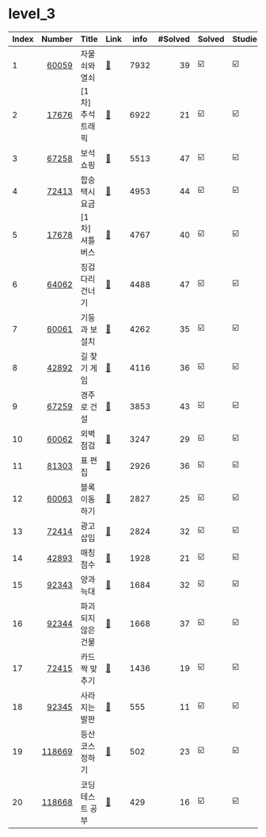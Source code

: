 # level_3


| Index | Number | Title          | Link                                              | info | #Solved| Solved   | Studied  |
| ----- | ------: | -------------- | ------------------------------------------------- | -------- | --------: | -------- | -------- |
|   1   |[60059](./probs/60059.py)|    자물쇠와 열쇠     |[🔗](https://school.programmers.co.kr/learn/courses/30/lessons/60059)|7932|39|:ballot_box_with_check:|:ballot_box_with_check:|
|   2   |[17676](./probs/17676.py)|  [1차] 추석 트래픽   |[🔗](https://school.programmers.co.kr/learn/courses/30/lessons/17676)|6922|21|:ballot_box_with_check:|:ballot_box_with_check:|
|   3   |[67258](./probs/67258.py)|     보석 쇼핑      |[🔗](https://school.programmers.co.kr/learn/courses/30/lessons/67258)|5513|47|:ballot_box_with_check:|:ballot_box_with_check:|
|   4   |[72413](./probs/72413.py)|    합승 택시 요금    |[🔗](https://school.programmers.co.kr/learn/courses/30/lessons/72413)|4953|44|:ballot_box_with_check:|:ballot_box_with_check:|
|   5   |[17678](./probs/17678.py)|   [1차] 셔틀버스    |[🔗](https://school.programmers.co.kr/learn/courses/30/lessons/17678)|4767|40|:ballot_box_with_check:|:ballot_box_with_check:|
|   6   |[64062](./probs/64062.py)|    징검다리 건너기    |[🔗](https://school.programmers.co.kr/learn/courses/30/lessons/64062)|4488|47|:ballot_box_with_check:|:ballot_box_with_check:|
|   7   |[60061](./probs/60061.py)|    기둥과 보 설치    |[🔗](https://school.programmers.co.kr/learn/courses/30/lessons/60061)|4262|35|:ballot_box_with_check:|:ballot_box_with_check:|
|   8   |[42892](./probs/42892.py)|    길 찾기 게임     |[🔗](https://school.programmers.co.kr/learn/courses/30/lessons/42892)|4116|36|:ballot_box_with_check:|:ballot_box_with_check:|
|   9   |[67259](./probs/67259.py)|     경주로 건설     |[🔗](https://school.programmers.co.kr/learn/courses/30/lessons/67259)|3853|43|:ballot_box_with_check:|:ballot_box_with_check:|
|   10  |[60062](./probs/60062.py)|     외벽 점검      |[🔗](https://school.programmers.co.kr/learn/courses/30/lessons/60062)|3247|29|:ballot_box_with_check:|:ballot_box_with_check:|
|   11  |[81303](./probs/81303.py)|      표 편집      |[🔗](https://school.programmers.co.kr/learn/courses/30/lessons/81303)|2926|36|:ballot_box_with_check:|:ballot_box_with_check:|
|   12  |[60063](./probs/60063.py)|    블록 이동하기     |[🔗](https://school.programmers.co.kr/learn/courses/30/lessons/60063)|2827|25|:ballot_box_with_check:|:ballot_box_with_check:|
|   13  |[72414](./probs/72414.py)|     광고 삽입      |[🔗](https://school.programmers.co.kr/learn/courses/30/lessons/72414)|2824|32|:ballot_box_with_check:|:ballot_box_with_check:|
|   14  |[42893](./probs/42893.py)|     매칭 점수      |[🔗](https://school.programmers.co.kr/learn/courses/30/lessons/42893)|1928|21|:ballot_box_with_check:|:ballot_box_with_check:|
|   15  |[92343](./probs/92343.py)|     양과 늑대      |[🔗](https://school.programmers.co.kr/learn/courses/30/lessons/92343)|1684|32|:ballot_box_with_check:|:ballot_box_with_check:|
|   16  |[92344](./probs/92344.py)|   파괴되지 않은 건물   |[🔗](https://school.programmers.co.kr/learn/courses/30/lessons/92344)|1668|37|:ballot_box_with_check:|:ballot_box_with_check:|
|   17  |[72415](./probs/72415.py)|    카드 짝 맞추기    |[🔗](https://school.programmers.co.kr/learn/courses/30/lessons/72415)|1436|19|:ballot_box_with_check:|:ballot_box_with_check:|
|   18  |[92345](./probs/92345.py)|    사라지는 발판     |[🔗](https://school.programmers.co.kr/learn/courses/30/lessons/92345)|555|11|:ballot_box_with_check:|:ballot_box_with_check:|
|   19  |[118669](./probs/118669.py)|    등산코스 정하기    |[🔗](https://school.programmers.co.kr/learn/courses/30/lessons/118669)|502|23|:ballot_box_with_check:|:ballot_box_with_check:|
|   20  |[118668](./probs/118668.py)|   코딩 테스트 공부    |[🔗](https://school.programmers.co.kr/learn/courses/30/lessons/118668)|429|16|:ballot_box_with_check:|:ballot_box_with_check:|